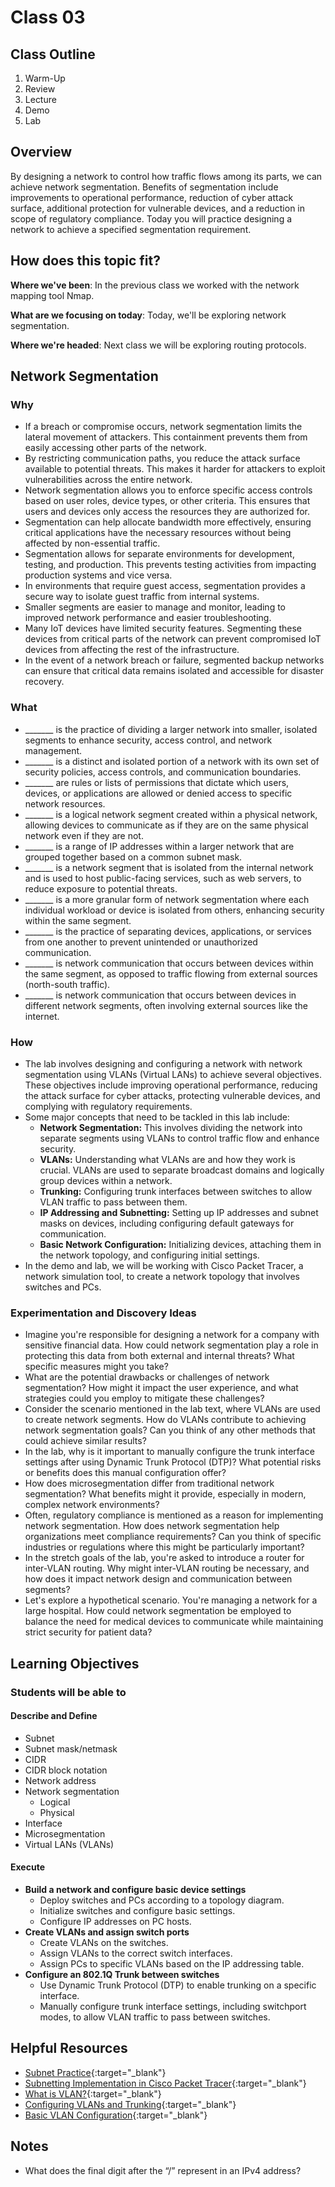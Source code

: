 # Class 03

## Class Outline

1. Warm-Up
1. Review
1. Lecture
1. Demo
1. Lab

## Overview

By designing a network to control how traffic flows among its parts, we can achieve network segmentation. Benefits of segmentation include improvements to operational performance, reduction of cyber attack surface, additional protection for vulnerable devices, and a reduction in scope of regulatory compliance. Today you will practice designing a network to achieve a specified segmentation requirement.

## How does this topic fit?

**Where we've been**:
In the previous class we worked with the network mapping tool Nmap.

**What are we focusing on today**:
Today, we'll be exploring network segmentation.

**Where we're headed**:
Next class we will be exploring routing protocols.

## Network Segmentation

### Why
- If a breach or compromise occurs, network segmentation limits the lateral movement of attackers. This containment prevents them from easily accessing other parts of the network.
- By restricting communication paths, you reduce the attack surface available to potential threats. This makes it harder for attackers to exploit vulnerabilities across the entire network.
- Network segmentation allows you to enforce specific access controls based on user roles, device types, or other criteria. This ensures that users and devices only access the resources they are authorized for.
- Segmentation can help allocate bandwidth more effectively, ensuring critical applications have the necessary resources without being affected by non-essential traffic.
- Segmentation allows for separate environments for development, testing, and production. This prevents testing activities from impacting production systems and vice versa.
- In environments that require guest access, segmentation provides a secure way to isolate guest traffic from internal systems.
- Smaller segments are easier to manage and monitor, leading to improved network performance and easier troubleshooting.
- Many IoT devices have limited security features. Segmenting these devices from critical parts of the network can prevent compromised IoT devices from affecting the rest of the infrastructure.
- In the event of a network breach or failure, segmented backup networks can ensure that critical data remains isolated and accessible for disaster recovery.

### What
- _______ is the practice of dividing a larger network into smaller, isolated segments to enhance security, access control, and network management.
- _______ is a distinct and isolated portion of a network with its own set of security policies, access controls, and communication boundaries.
- _______ are rules or lists of permissions that dictate which users, devices, or applications are allowed or denied access to specific network resources.
- _______ is a logical network segment created within a physical network, allowing devices to communicate as if they are on the same physical network even if they are not.
- _______ is a range of IP addresses within a larger network that are grouped together based on a common subnet mask.
- _______ is a network segment that is isolated from the internal network and is used to host public-facing services, such as web servers, to reduce exposure to potential threats.
- _______ is a more granular form of network segmentation where each individual workload or device is isolated from others, enhancing security within the same segment.
- _______ is the practice of separating devices, applications, or services from one another to prevent unintended or unauthorized communication.
- _______ is network communication that occurs between devices within the same segment, as opposed to traffic flowing from external sources (north-south traffic).
- _______ is network communication that occurs between devices in different network segments, often involving external sources like the internet.

### How
- The lab involves designing and configuring a network with network segmentation using VLANs (Virtual LANs) to achieve several objectives. These objectives include improving operational performance, reducing the attack surface for cyber attacks, protecting vulnerable devices, and complying with regulatory requirements.
- Some major concepts that need to be tackled in this lab include:
  - **Network Segmentation:** This involves dividing the network into separate segments using VLANs to control traffic flow and enhance security.
  - **VLANs:** Understanding what VLANs are and how they work is crucial. VLANs are used to separate broadcast domains and logically group devices within a network.
  - **Trunking:** Configuring trunk interfaces between switches to allow VLAN traffic to pass between them.
  - **IP Addressing and Subnetting:** Setting up IP addresses and subnet masks on devices, including configuring default gateways for communication.
  - **Basic Network Configuration:** Initializing devices, attaching them in the network topology, and configuring initial settings.
- In the demo and lab, we will be working with Cisco Packet Tracer, a network simulation tool, to create a network topology that involves switches and PCs.

### Experimentation and Discovery Ideas
- Imagine you're responsible for designing a network for a company with sensitive financial data. How could network segmentation play a role in protecting this data from both external and internal threats? What specific measures might you take?
- What are the potential drawbacks or challenges of network segmentation? How might it impact the user experience, and what strategies could you employ to mitigate these challenges?
- Consider the scenario mentioned in the lab text, where VLANs are used to create network segments. How do VLANs contribute to achieving network segmentation goals? Can you think of any other methods that could achieve similar results?
- In the lab, why is it important to manually configure the trunk interface settings after using Dynamic Trunk Protocol (DTP)? What potential risks or benefits does this manual configuration offer?
- How does microsegmentation differ from traditional network segmentation? What benefits might it provide, especially in modern, complex network environments?
- Often, regulatory compliance is mentioned as a reason for implementing network segmentation. How does network segmentation help organizations meet compliance requirements? Can you think of specific industries or regulations where this might be particularly important?
- In the stretch goals of the lab, you're asked to introduce a router for inter-VLAN routing. Why might inter-VLAN routing be necessary, and how does it impact network design and communication between segments?
- Let's explore a hypothetical scenario. You're managing a network for a large hospital. How could network segmentation be employed to balance the need for medical devices to communicate while maintaining strict security for patient data?

## Learning Objectives

### Students will be able to

#### Describe and Define

- Subnet
- Subnet mask/netmask
- CIDR
- CIDR block notation
- Network address
- Network segmentation
  - Logical
  - Physical
- Interface
- Microsegmentation
- Virtual LANs (VLANs)

#### Execute
- **Build a network and configure basic device settings**
  - Deploy switches and PCs according to a topology diagram.
  - Initialize switches and configure basic settings.
  - Configure IP addresses on PC hosts.
- **Create VLANs and assign switch ports**
  - Create VLANs on the switches.
  - Assign VLANs to the correct switch interfaces.
  - Assign PCs to specific VLANs based on the IP addressing table.
- **Configure an 802.1Q Trunk between switches**
  - Use Dynamic Trunk Protocol (DTP) to enable trunking on a specific interface.
  - Manually configure trunk interface settings, including switchport modes, to allow VLAN traffic to pass between switches.

## Helpful Resources

- [Subnet Practice](https://subnetipv4.com/){:target="_blank"}
- [Subnetting Implementation in Cisco Packet Tracer](https://www.geeksforgeeks.org/subnetting-implementation-in-cisco-packet-tracer/){:target="_blank"}
- [What is VLAN?](https://www.guru99.com/vlan-definition-types-advantages.html#9){:target="_blank"}
- [Configuring VLANs and Trunking](https://sites.radford.edu/~hlee3/classes/backup/itec451_spring2017/Cisco/CCNA2_RSE_spring2017/Lab%20Source%20Files_solutions/6.2.2.5%20Lab%20-%20Configuring%20VLANs%20and%20Trunking%20-%20solution.pdf){:target="_blank"}
- [Basic VLAN Configuration](https://courses.cs.ut.ee/2012/NT/juh/3_1.pdf){:target="_blank"}

## Notes

- What does the final digit after the “/” represent in an IPv4 address?
